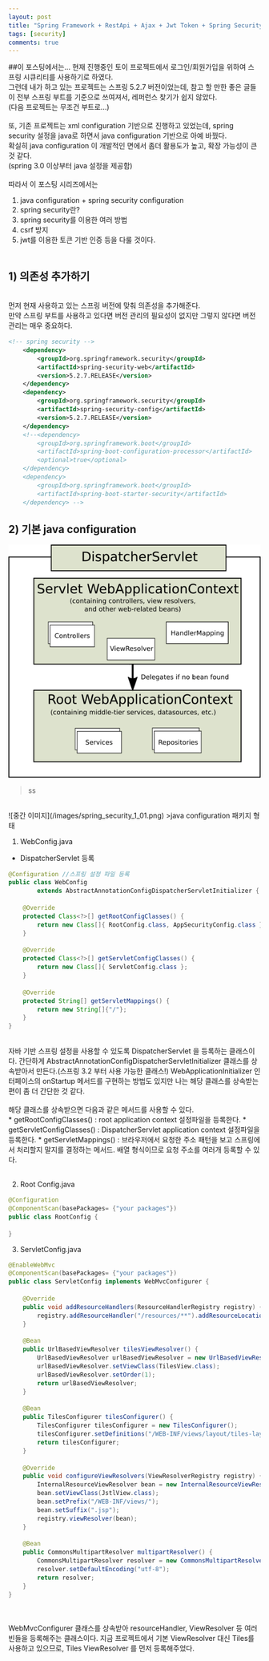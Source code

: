 ```yaml
---
layout: post
title: "Spring Framework + RestApi + Ajax + Jwt Token + Spring Security (1)"
tags: [security]
comments: true
---
```


##이 포스팅에서는...
현재 진행중인 토이 프로젝트에서 로그인/회원가입을 위하여 스프링 시큐리티를 사용하기로 하였다. 
<br>
그런데 내가 하고 있는 프로젝트는 스프링 5.2.7 버전이었는데, 참고 할 만한 좋은 글들이 전부 스프링 부트를 기준으로 쓰여져서, 레퍼런스 찾기가 쉽지 않았다.<br>
(다음 프로젝트는 무조건 부트로...)<br>
<br>
또, 기존 프로젝트는 xml configuration 기반으로 진행하고 있었는데, spring security 설정을 java로 하면서 java configuration 기반으로 아예 바꿨다.<br>
확실히 java configuration 이 개발적인 면에서 좀더 활용도가 높고, 확장 가능성이 큰 것 같다.<br>(spring 3.0 이상부터 java 설정을 제공함)
<br>
<br>
따라서 이 포스팅 시리즈에서는 
1) java configuration + spring security configuration
2) spring security란?  
3) spring security를 이용한 여러 방법
4) csrf 방지
4) jwt를 이용한 토큰 기반 인증
등을 다룰 것이다.
<br><br>

## 1) 의존성 추가하기 
<br>
먼저 현재 사용하고 있는 스프링 버전에 맞춰 의존성을 추가해준다. <br>
만약 스프링 부트를 사용하고 있다면 버전 관리의 필요성이 없지만 그렇지 않다면 버전 관리는 매우 중요하다.<br>

```xml
<!-- spring security -->
    <dependency>
        <groupId>org.springframework.security</groupId>
        <artifactId>spring-security-web</artifactId>
        <version>5.2.7.RELEASE</version>
    </dependency>
    <dependency>
        <groupId>org.springframework.security</groupId>
        <artifactId>spring-security-config</artifactId>
        <version>5.2.7.RELEASE</version>
    </dependency>
    <!--<dependency>
        <groupId>org.springframework.boot</groupId>
        <artifactId>spring-boot-configuration-processor</artifactId>
        <optional>true</optional>
    </dependency>
    <dependency>
        <groupId>org.springframework.boot</groupId>
        <artifactId>spring-boot-starter-security</artifactId>
    </dependency> -->
```
## 2) 기본 java configuration

![중간 이미지](/images/spring_security_1_00.png)
>ss
<br>
![중간 이미지](/images/spring_security_1_01.png)
>java configuration 패키지 형태

1. WebConfig.java
- DispatcherServlet 등록

```java
@Configuration //스프링 설정 파일 등록
public class WebConfig 
        extends AbstractAnnotationConfigDispatcherServletInitializer {
    
    @Override
    protected Class<?>[] getRootConfigClasses() {
        return new Class[]{ RootConfig.class, AppSecurityConfig.class };
    }

    @Override
    protected Class<?>[] getServletConfigClasses() {
        return new Class[]{ ServletConfig.class };
    }

    @Override
    protected String[] getServletMappings() {
        return new String[]{"/"};
    }
}
```
<br>
자바 기반 스프링 설정을 사용할 수 있도록 DispatcherServlet 을 등록하는 클래스이다. 
간단하게 AbstractAnnotationConfigDispatcherServletInitializer 클래스를 상속받아서 만든다.(스프링 3.2 부터 사용 가능한 클래스!)
WebApplicationInitializer 인터페이스의 onStartup 메서드를 구현하는 방법도 있지만 나는 해당 클래스를 상속받는 편이 좀 더 간단한 것 같다.
<br>
<br>
해당 클래스를 상속받으면 다음과 같은 메서드를 사용할 수 있다.
<br>
* getRootConfigClasses() : root application context 설정파일을 등록한다.
* getServletConfigClasses() : DispatcherServlet application context 설정파일을 등록한다.
* getServletMappings() : 브라우저에서 요청한 주소 패턴을 보고 스프링에서 처리할지 말지를 결정하는 메서드. 배열 형식이므로 요청 주소를 여러개 등록할 수 있다.
<br>
<br>

2. Root Config.java

```java
@Configuration
@ComponentScan(basePackages= {"your packages"})
public class RootConfig {

}
```

3. ServletConfig.java

```java
@EnableWebMvc
@ComponentScan(basePackages= {"your packages"})
public class ServletConfig implements WebMvcConfigurer {

    @Override
    public void addResourceHandlers(ResourceHandlerRegistry registry) {
        registry.addResourceHandler("/resources/**").addResourceLocations("/resources/");
    }

    @Bean
    public UrlBasedViewResolver tilesViewResolver() {
        UrlBasedViewResolver urlBasedViewResolver = new UrlBasedViewResolver();
        urlBasedViewResolver.setViewClass(TilesView.class);
        urlBasedViewResolver.setOrder(1);
        return urlBasedViewResolver;
    }

    @Bean
    public TilesConfigurer tilesConfigurer() {
        TilesConfigurer tilesConfigurer = new TilesConfigurer();
        tilesConfigurer.setDefinitions("/WEB-INF/views/layout/tiles-layout.xml");
        return tilesConfigurer;
    }

    @Override
    public void configureViewResolvers(ViewResolverRegistry registry) {
        InternalResourceViewResolver bean = new InternalResourceViewResolver();
        bean.setViewClass(JstlView.class);
        bean.setPrefix("/WEB-INF/views/");
        bean.setSuffix(".jsp");
        registry.viewResolver(bean);
    }

    @Bean
    public CommonsMultipartResolver multipartResolver() {
        CommonsMultipartResolver resolver = new CommonsMultipartResolver();
        resolver.setDefaultEncoding("utf-8");
        return resolver;
    }
}
```
<br>
<br>
WebMvcConfigurer 클래스를 상속받아 resourceHandler, ViewResolver 등 여러 빈들을 등록해주는 클래스이다.
지금 프로젝트에서 기본 ViewResolver 대신 Tiles를 사용하고 있으므로, Tiles ViewResolver 를 먼저 등록해주었다.








